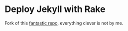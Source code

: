 # Deploy Jekyll with Rake


Fork of this [fantastic repo](https://github.com/avillafiorita/jekyll-rakefile), everything clever is not by me.
